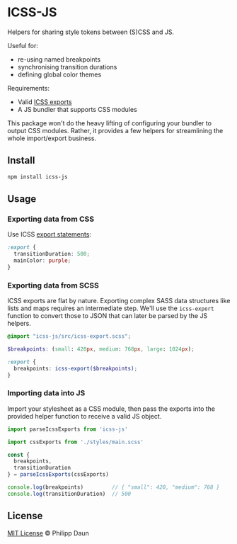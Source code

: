 # ICSS-JS

Helpers for sharing style tokens between (S)CSS and JS.

Useful for:

- re-using named breakpoints
- synchronising transition durations
- defining global color themes

Requirements:

- Valid [ICSS exports](https://github.com/css-modules/icss#export)
- A JS bundler that supports CSS modules

This package won't do the heavy lifting of configuring your bundler to output
CSS modules. Rather, it provides a few helpers for streamlining the whole
import/export business.

## Install

```bash
npm install icss-js
```

## Usage

### Exporting data from CSS

Use ICSS [export statements](https://github.com/css-modules/icss#export):

```css
:export {
  transitionDuration: 500;
  mainColor: purple;
}
```

### Exporting data from SCSS

ICSS exports are flat by nature. Exporting complex SASS data structures like
lists and maps requires an intermediate step. We'll use the `icss-export`
function to convert those to JSON that can later be parsed by the JS helpers.

```scss
@import "icss-js/src/icss-export.scss";

$breakpoints: (small: 420px, medium: 768px, large: 1024px);

:export {
  breakpoints: icss-export($breakpoints);
}
```

### Importing data into JS

Import your stylesheet as a CSS module, then pass the exports into the provided
helper function to receive a valid JS object.

```js
import parseIcssExports from 'icss-js'

import cssExports from './styles/main.scss'

const {
  breakpoints,
  transitionDuration
} = parseIcssExports(cssExports)

console.log(breakpoints)         // { "small": 420, "medium": 768 }
console.log(transitionDuration)  // 500
```

## License

[MIT License](https://opensource.org/licenses/MIT) © Philipp Daun
